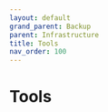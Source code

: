 ```yaml
---
layout: default
grand_parent: Backup
parent: Infrastructure
title: Tools
nav_order: 100
---
```


# Tools

